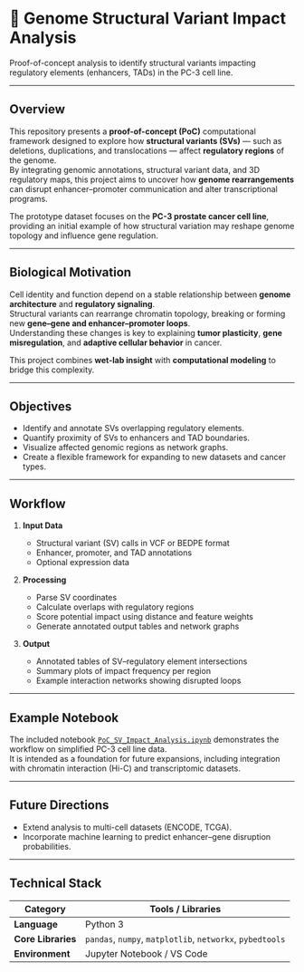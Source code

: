 # 🧬 Genome Structural Variant Impact Analysis  
Proof-of-concept analysis to identify structural variants impacting regulatory elements (enhancers, TADs) in the PC-3 cell line.

---

## **Overview**
This repository presents a **proof-of-concept (PoC)** computational framework designed to explore how **structural variants (SVs)** — such as deletions, duplications, and translocations — affect **regulatory regions** of the genome.  
By integrating genomic annotations, structural variant data, and 3D regulatory maps, this project aims to uncover how **genome rearrangements** can disrupt enhancer–promoter communication and alter transcriptional programs.  

The prototype dataset focuses on the **PC-3 prostate cancer cell line**, providing an initial example of how structural variation may reshape genome topology and influence gene regulation.

---

## **Biological Motivation**
Cell identity and function depend on a stable relationship between **genome architecture** and **regulatory signaling**.  
Structural variants can rearrange chromatin topology, breaking or forming new **gene–gene and enhancer–promoter loops**.  
Understanding these changes is key to explaining **tumor plasticity**, **gene misregulation**, and **adaptive cellular behavior** in cancer.  

This project combines **wet-lab insight** with **computational modeling** to bridge this complexity.

---

## **Objectives**
- Identify and annotate SVs overlapping regulatory elements.  
- Quantify proximity of SVs to enhancers and TAD boundaries.  
- Visualize affected genomic regions as network graphs.  
- Create a flexible framework for expanding to new datasets and cancer types.  

---

## **Workflow**
1. **Input Data**
   - Structural variant (SV) calls in VCF or BEDPE format  
   - Enhancer, promoter, and TAD annotations  
   - Optional expression data  

2. **Processing**
   - Parse SV coordinates  
   - Calculate overlaps with regulatory regions  
   - Score potential impact using distance and feature weights  
   - Generate annotated output tables and network graphs  

3. **Output**
   - Annotated tables of SV–regulatory element intersections  
   - Summary plots of impact frequency per region  
   - Example interaction networks showing disrupted loops  

---

## **Example Notebook**
The included notebook [`PoC_SV_Impact_Analysis.ipynb`](./PoC_SV_Impact_Analysis.ipynb) demonstrates the workflow on simplified PC-3 cell line data.  
It is intended as a foundation for future expansions, including integration with chromatin interaction (Hi-C) and transcriptomic datasets.

---

## **Future Directions**
- Extend analysis to multi-cell datasets (ENCODE, TCGA).  
- Incorporate machine learning to predict enhancer–gene disruption probabilities.  


---

## **Technical Stack**
| Category | Tools / Libraries |
|-----------|------------------|
| **Language** | Python 3 |
| **Core Libraries** | `pandas`, `numpy`, `matplotlib`, `networkx`, `pybedtools` |
| **Environment** | Jupyter Notebook / VS Code |
